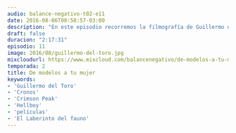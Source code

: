 ```yaml
---
audio: balance-negativo-t02-e11
date: 2016-08-06T00:58:57-03:00
description: "En este episodio recorremos la filmografía de Guillermo del Toro, desde Cronos hasta Crimson Peak; obras buenas y de las otras. Además del clásico bloque de recomendaciones, insultos varios, y saludos a los oyentes."
draft: false
duracion: "2:17:31"
episodio: 11
image: 2016/08/guillermo-del-toro.jpg
mixcloudurl: https://www.mixcloud.com/balancenegativo/de-modelos-a-tu-mujer/
temporada: 2
title: De modelos a tu mujer
keywords: 
- 'Guillermo del Toro'
- 'Cronos'
- 'Crimson Peak' 
- 'Hellboy'
- 'películas'
- 'El Laberinto del fauno'
---
```



